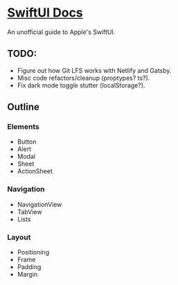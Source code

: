 # [SwiftUI Docs](https://swiftuidocs.com)
An unofficial guide to Apple's SwiftUI. 

## TODO: 
- Figure out how Git LFS works with Netlify and Gatsby.
- Misc code refactors/cleanup (proptypes? ts?).
- Fix dark mode toggle stutter (localStorage?).

## Outline 

### Elements 
- Button 
- Alert 
- Modal 
- Sheet 
- ActionSheet 

### Navigation
- NavigationView 
- TabView
- Lists 

### Layout 
- Positioning 
- Frame 
- Padding
- Margin 